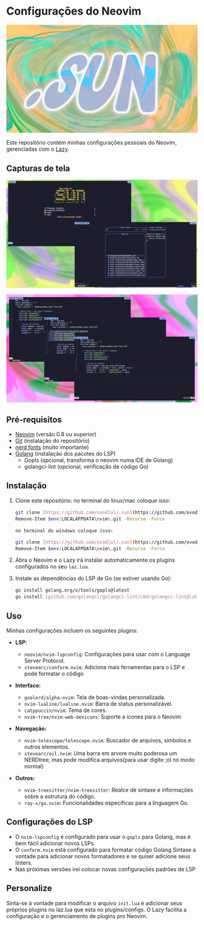 # Configurações do Neovim
![a interface customizada](screenshots/sun_logo.png)

Este repositório contém minhas configurações pessoais do Neovim, gerenciadas com o [Lazy](https://github.com/folke/lazy.nvim).

## Capturas de tela

![interface customizada](screenshots/sun_imagens.png)

![modos do Neovim customizados](screenshots/sun_modes.png)


## Pré-requisitos

* [Neovim](https://github.com/neovim/neovim) (versão 0.8 ou superior)
* [Git](https://git-scm.com/) (instalação do repositório)
* [nerd fonts](https://www.nerdfonts.com/) (muito importante)
* [Golang](https://go.dev/) (instalação dos pacotes do LSP)
    * Gopls (opcional, transforma o neovim numa IDE de Golang)
    * golangci-lint (opcional, verificação de código Go)

## Instalação

1.  Clone este repositório:
    no terminal do linux/mac coloque isso:
    ```bash
    git clone [https://github.com/ovodlol/.sun](https://github.com/ovodlol/.sun) ~/.config/nvim
    Remove-Item $env:LOCALAPPDATA\nvim\.git -Recurse -Force
    ```
        no terminal do windows coloque isso:
    ```bash
    git clone [https://github.com/ovodlol/.sun](https://github.com/ovodlol/.sun) $env:LOCALAPPDATA\nvim
    Remove-Item $env:LOCALAPPDATA\nvim\.git -Recurse -Force
    ```

2.  Abra o Neovim e o Lazy irá instalar automaticamente os plugins configurados no seu `laz.lua`.
    
3.  Instale as dependências do LSP de Go (se estiver usando Go):

    ```bash
    go install golang.org/x/tools/gopls@latest
    go install [github.com/golangci/golangci-lint/cmd/golangci-lint@latest](https://www.google.com/search?q=https://github.com/golangci/golangci-lint/cmd/golangci-lint%40latest)
    ```

## Uso

Minhas configurações incluem os seguintes plugins:

* **LSP:**
    * `neovim/nvim-lspconfig`: Configurações para usar com o Language Server Protocol.
    * `stevearc/conform.nvim`: Adiciona mais ferramentas para o LSP e pode formatar o código

* **Interface:**
    * `goolord/alpha-nvim`: Tela de boas-vindas personalizada.
    * `nvim-lualine/lualine.nvim`: Barra de status personalizável.
    * `catppuccin/nvim`: Tema de cores.
    * `nvim-tree/nvim-web-devicons`: Suporte a icones para o Neovim

* **Navegação:**
    * `nvim-telescope/telescope.nvim`: Buscador de arquivos, símbolos e outros elementos.
    * `stevearc/oil.nvim`: Uma barra em arvore muito poderosa um NERDtree, mas pode modifica arquivos(para usar digite ;ol no modo normal)

* **Outros:**
    * `nvim-treesitter/nvim-treesitter`: Realce de sintaxe e informações sobre a estrutura do código.
    * `ray-x/go.nvim`: Funcionalidades específicas para a linguagem Go.

## Configurações do LSP

* O `nvim-lspconfig` é configurado para usar o `gopls` para Golang, mas é bem fácil adicionar novos LSPs.
* O `conform.nvim` está configurado para formatar código Golang Sintase a vontade para adicionar novos formatadores e se quiser adicione seus linters.
* Nas próximas versões irei colocar novas configurações padrões de LSP



## Personalize

Sinta-se à vontade para modificar o arquivo `init.lua` e adicionar seus próprios plugins no laz.lua que esta no plugins/configs. O Lazy facilita a configuração e o gerenciamento de plugins pro Neovim.


